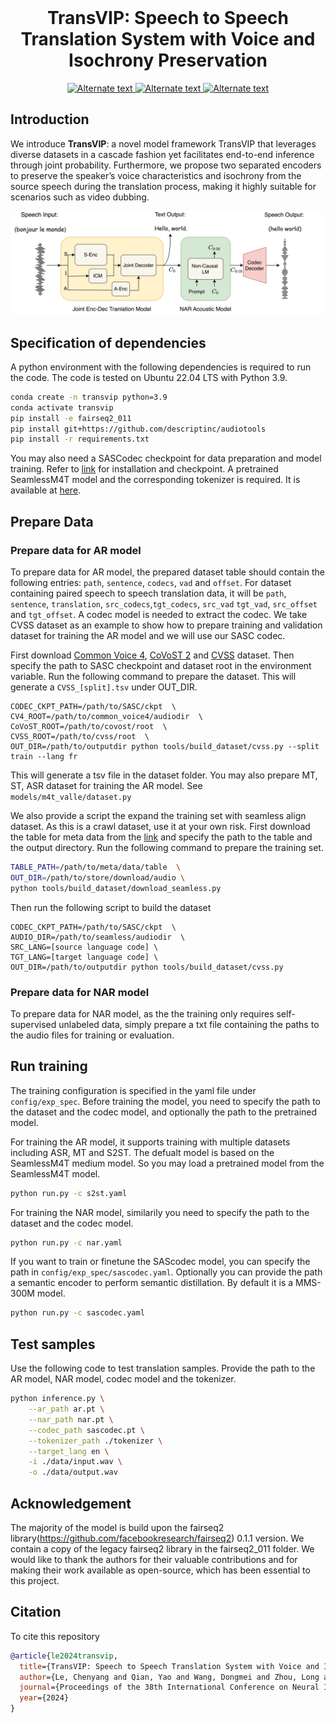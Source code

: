 <br>
<p align="center">
<h1 align="center"><strong>TransVIP: Speech to Speech Translation System with Voice and Isochrony Preservation
</strong></h1>
  </p>

<p align="center">
  <a href="https://arxiv.org/abs/2405.17809" target='_**blank**'>
    <img src="https://img.shields.io/badge/arxiv-2405.17809-blue?" alt="Alternate text">
  </a>
  <a href="https://arxiv.org/pdf/2405.17809" target='_blank'>
    <img src="https://img.shields.io/badge/Paper-📖-blue?" alt="Alternate text">
  </a>
  <a href="https://www.microsoft.com/en-us/research/project/transvip/" target='_blank'>
    <img src="https://img.shields.io/badge/Project-&#x1F680-blue" alt="Alternate text">
  </a>
</p>

## Introduction

We introduce <b>TransVIP</b>: a novel model framework TransVIP that leverages diverse datasets in a cascade fashion yet facilitates end-to-end inference through joint probability. Furthermore, we propose two separated encoders to preserve the speaker’s voice characteristics and isochrony from the source speech during the translation process, making it highly suitable for scenarios such as video dubbing.

![这是图片](./assets/overview.png "Magic Gardens")

## Specification of dependencies

A python environment with the following dependencies is required to run the code. The code is tested on Ubuntu 22.04 LTS with Python 3.9.

```bash
conda create -n transvip python=3.9
conda activate transvip
pip install -e fairseq2_011
pip install git+https://github.com/descriptinc/audiotools
pip install -r requirements.txt
```

You may also need a SASCodec checkpoint for data preparation and model training. Refer to [link](https://github.com/nethermanpro/sascodec) for installation and checkpoint. A pretrained SeamlessM4T model and the corresponding tokenizer is required. It is available at [here](https://github.com/facebookresearch/seamless_communication).

## Prepare Data

### Prepare data for AR model

To prepare data for AR model, the prepared dataset table should contain the following entries: `path`, `sentence`, `codecs`, `vad` and `offset`. For dataset containing paired speech to speech translation data, it will be `path`, `sentence`, `translation`, `src_codecs`,`tgt_codecs`, `src_vad` `tgt_vad`, `src_offset` and `tgt_offset`. A codec model is needed to extract the codec. We take CVSS dataset as an example to show how to prepare training and validation dataset for training the AR model and we will use our SASC codec.

First download [Common Voice 4](https://commonvoice.mozilla.org/en/datasets), [CoVoST 2](https://github.com/facebookresearch/covost) and [CVSS](https://github.com/google-research-datasets/cvss) dataset. Then specify the path to SASC checkpoint and dataset root in the environment variable. Run the following command to prepare the dataset. This will generate a `CVSS_[split].tsv` under OUT_DIR.

```
CODEC_CKPT_PATH=/path/to/SASC/ckpt  \
CV4_ROOT=/path/to/common_voice4/audiodir  \
CoVoST_ROOT=/path/to/covost/root  \
CVSS_ROOT=/path/to/cvss/root  \
OUT_DIR=/path/to/outputdir python tools/build_dataset/cvss.py --split train --lang fr
```

This will generate a tsv file in the dataset folder. You may also prepare MT, ST, ASR dataset for training the AR model. See `models/m4t_valle/dataset.py`

We also provide a script the expand the training set with seamless align dataset. As this is a crawl dataset, use it at your own risk. First download the table for meta data from the [link](https://github.com/facebookresearch/seamless_communication/blob/main/docs/m4t/seamless_align_README.md) and specify the path to the table and the output directory. Run the following command to prepare the training set.

```bash
TABLE_PATH=/path/to/meta/data/table  \
OUT_DIR=/path/to/store/download/audio \
python tools/build_dataset/download_seamless.py
```

Then run the following script to build the dataset

```
CODEC_CKPT_PATH=/path/to/SASC/ckpt  \
AUDIO_DIR=/path/to/seamless/audiodir  \
SRC_LANG=[source language code] \
TGT_LANG=[target language code] \
OUT_DIR=/path/to/outputdir python tools/build_dataset/cvss.py
```

### Prepare data for NAR model

To prepare data for NAR model, as the the training only requires self-supervised unlabeled data, simply prepare a txt file containing the paths to the audio files for training or evaluation.

## Run training

The training configuration is specified in the yaml file under `config/exp_spec`. Before training the model, you need to specify the path to the dataset and the codec model, and optionally the path to the pretrained model.

For training the AR model, it supports training with multiple datasets including ASR, MT and S2ST. The defualt model is based on the SeamlessM4T medium model. So you may load a pretrained model from the SeamlessM4T model.

```bash
python run.py -c s2st.yaml 
```

For training the NAR model, similarily you need to specify the path to the dataset and the codec model.

```bash
python run.py -c nar.yaml
```

If you want to train or finetune the SAScodec model, you can specify the path in `config/exp_spec/sascodec.yaml`. Optionally you can provide the path a semantic encoder to perform semantic distillation. By default it is a MMS-300M model.

```bash
python run.py -c sascodec.yaml
```

## Test samples

Use the following code to test translation samples. Provide the path to the AR model, NAR model, codec model and the tokenizer.

```bash
python inference.py \
    --ar_path ar.pt \
    --nar_path nar.pt \
    --codec_path sascodec.pt \
    --tokenizer_path ./tokenizer \
    --target_lang en \
    -i ./data/input.wav \
    -o ./data/output.wav
```

## Acknowledgement

The majority of the model is build upon the fairseq2 library(<https://github.com/facebookresearch/fairseq2>) 0.1.1 version. We contain a copy of the legacy fairseq2 library in the fairseq2_011 folder. We would like to thank the authors for their valuable contributions and for making their work available as open-source, which has been essential to this project.

## Citation

To cite this repository

```bibtex
@article{le2024transvip,
  title={TransVIP: Speech to Speech Translation System with Voice and Isochrony Preservation},
  author={Le, Chenyang and Qian, Yao and Wang, Dongmei and Zhou, Long and Liu, Shujie and Wang, Xiaofei and Yousefi, Midia and Qian, Yanmin and Li, Jinyu and Zhao, Sheng and others},
  journal={Proceedings of the 38th International Conference on Neural Information Processing Systems (NeurIPS 2024)},
  year={2024}
}
```
